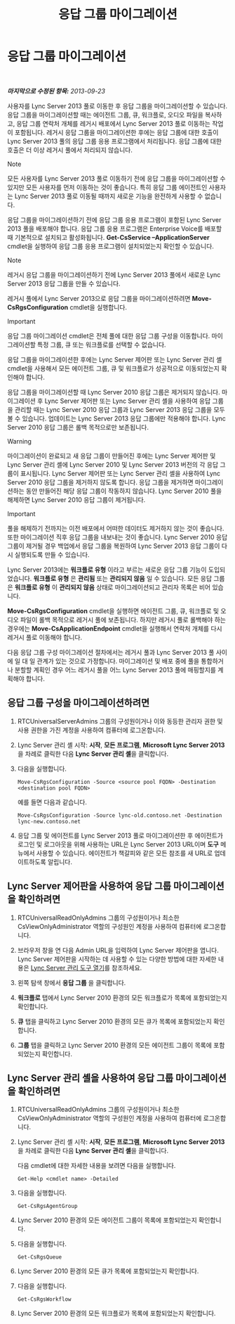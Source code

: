 ﻿---
title: 응답 그룹 마이그레이션
TOCTitle: 응답 그룹 마이그레이션
ms:assetid: 43741ae7-c871-4573-b660-f2f5febc0856
ms:mtpsurl: https://technet.microsoft.com/ko-kr/library/JJ204854(v=OCS.15)
ms:contentKeyID: 49303466
ms.date: 08/10/2015
mtps_version: v=OCS.15
ms.translationtype: HT
---

# 응답 그룹 마이그레이션

 

_**마지막으로 수정된 항목:** 2013-09-23_

사용자를 Lync Server 2013 풀로 이동한 후 응답 그룹을 마이그레이션할 수 있습니다. 응답 그룹을 마이그레이션할 때는 에이전트 그룹, 큐, 워크플로, 오디오 파일을 복사하고, 응답 그룹 연락처 개체를 레거시 배포에서 Lync Server 2013 풀로 이동하는 작업이 포함됩니다. 레거시 응답 그룹을 마이그레이션한 후에는 응답 그룹에 대한 호출이 Lync Server 2013 풀의 응답 그룹 응용 프로그램에서 처리됩니다. 응답 그룹에 대한 호출은 더 이상 레거시 풀에서 처리되지 않습니다.


> [!NOTE]
> 모든 사용자를 Lync Server 2013 풀로 이동하기 전에 응답 그룹을 마이그레이션할 수 있지만 모든 사용자를 먼저 이동하는 것이 좋습니다. 특히 응답 그룹 에이전트인 사용자는 Lync Server 2013 풀로 이동될 때까지 새로운 기능을 완전하게 사용할 수 없습니다.



응답 그룹을 마이그레이션하기 전에 응답 그룹 응용 프로그램이 포함된 Lync Server 2013 풀을 배포해야 합니다. 응답 그룹 응용 프로그램은 Enterprise Voice를 배포할 때 기본적으로 설치되고 활성화됩니다. **Get-CsService –ApplicationServer** cmdlet을 실행하여 응답 그룹 응용 프로그램이 설치되었는지 확인할 수 있습니다.


> [!NOTE]
> 레거시 응답 그룹을 마이그레이션하기 전에 Lync Server 2013 풀에서 새로운 Lync Server 2013 응답 그룹을 만들 수 있습니다.



레거시 풀에서 Lync Server 2013으로 응답 그룹을 마이그레이션하려면 **Move-CsRgsConfiguration** cmdlet을 실행합니다.


> [!IMPORTANT]
> 응답 그룹 마이그레이션 cmdlet은 전체 풀에 대한 응답 그룹 구성을 이동합니다. 마이그레이션할 특정 그룹, 큐 또는 워크플로를 선택할 수 없습니다.



응답 그룹을 마이그레이션한 후에는 Lync Server 제어판 또는 Lync Server 관리 셸 cmdlet을 사용해서 모든 에이전트 그룹, 큐 및 워크플로가 성공적으로 이동되었는지 확인해야 합니다.

응답 그룹을 마이그레이션할 때 Lync Server 2010 응답 그룹은 제거되지 않습니다. 마이그레이션 후 Lync Server 제어판 또는 Lync Server 관리 셸을 사용하여 응답 그룹을 관리할 때는 Lync Server 2010 응답 그룹과 Lync Server 2013 응답 그룹을 모두 볼 수 있습니다. 업데이트는 Lync Server 2013 응답 그룹에만 적용해야 합니다. Lync Server 2010 응답 그룹은 롤백 목적으로만 보존됩니다.


> [!WARNING]
> 마이그레이션이 완료되고 새 응답 그룹이 만들어진 후에는 Lync Server 제어판 및 Lync Server 관리 셸에 Lync Server 2010 및 Lync Server 2013 버전의 각 응답 그룹이 표시됩니다. Lync Server 제어판 또는 Lync Server 관리 셸을 사용하여 Lync Server 2010 응답 그룹을 제거하지 않도록 합니다. 응답 그룹을 제거하면 마이그레이션하는 동안 만들어진 해당 응답 그룹이 작동하지 않습니다. Lync Server 2010 풀을 해제하면 Lync Server 2010 응답 그룹이 제거됩니다.




> [!IMPORTANT]
> 풀을 해제하기 전까지는 이전 배포에서 어떠한 데이터도 제거하지 않는 것이 좋습니다. 또한 마이그레이션 직후 응답 그룹을 내보내는 것이 좋습니다. Lync Server 2010 응답 그룹이 제거될 경우 백업에서 응답 그룹을 복원하여 Lync Server 2013 응답 그룹이 다시 실행되도록 만들 수 있습니다.



Lync Server 2013에는 **워크플로 유형** 이라고 부르는 새로운 응답 그룹 기능이 도입되었습니다. **워크플로 유형** 은 **관리됨** 또는 **관리되지 않음** 일 수 있습니다. 모든 응답 그룹은 **워크플로 유형** 이 **관리되지 않음** 상태로 마이그레이션되고 관리자 목록은 비어 있습니다.

**Move-CsRgsConfiguration** cmdlet을 실행하면 에이전트 그룹, 큐, 워크플로 및 오디오 파일이 롤백 목적으로 레거시 풀에 보존됩니다. 하지만 레거시 풀로 롤백해야 하는 경우에는 **Move-CsApplicationEndpoint** cmdlet을 실행해서 연락처 개체를 다시 레거시 풀로 이동해야 합니다.

다음 응답 그룹 구성 마이그레이션 절차에서는 레거시 풀과 Lync Server 2013 풀 사이에 일 대 일 관계가 있는 것으로 가정합니다. 마이그레이션 및 배포 중에 풀을 통합하거나 분할할 계획인 경우 어느 레거시 풀을 어느 Lync Server 2013 풀에 매핑할지를 계획해야 합니다.

## 응답 그룹 구성을 마이그레이션하려면

1.  RTCUniversalServerAdmins 그룹의 구성원이거나 이와 동등한 관리자 권한 및 사용 권한을 가진 계정을 사용하여 컴퓨터에 로그온합니다.

2.  Lync Server 관리 셸 시작: **시작**, **모든 프로그램**, **Microsoft Lync Server 2013**을 차례로 클릭한 다음 **Lync Server 관리 셸**을 클릭합니다.

3.  다음을 실행합니다.
    
        Move-CsRgsConfiguration -Source <source pool FQDN> -Destination <destination pool FQDN>
    
    예를 들면 다음과 같습니다.
    
        Move-CsRgsConfiguration -Source lync-old.contoso.net -Destination lync-new.contoso.net

4.  응답 그룹 및 에이전트를 Lync Server 2013 풀로 마이그레이션한 후 에이전트가 로그인 및 로그아웃을 위해 사용하는 URL은 Lync Server 2013 URL이며 **도구** 메뉴에서 사용할 수 있습니다. 에이전트가 책갈피와 같은 모든 참조를 새 URL로 업데이트하도록 알립니다.

## Lync Server 제어판을 사용하여 응답 그룹 마이그레이션을 확인하려면

1.  RTCUniversalReadOnlyAdmins 그룹의 구성원이거나 최소한 CsViewOnlyAdministrator 역할의 구성원인 계정을 사용하여 컴퓨터에 로그온합니다.

2.  브라우저 창을 연 다음 Admin URL을 입력하여 Lync Server 제어판을 엽니다. Lync Server 제어판을 시작하는 데 사용할 수 있는 다양한 방법에 대한 자세한 내용은 [Lync Server 관리 도구 열기](lync-server-2013-open-lync-server-administrative-tools.md)를 참조하세요.

3.  왼쪽 탐색 창에서 **응답 그룹** 을 클릭합니다.

4.  **워크플로** 탭에서 Lync Server 2010 환경의 모든 워크플로가 목록에 포함되었는지 확인합니다.

5.  **큐** 탭을 클릭하고 Lync Server 2010 환경의 모든 큐가 목록에 포함되었는지 확인합니다.

6.  **그룹** 탭을 클릭하고 Lync Server 2010 환경의 모든 에이전트 그룹이 목록에 포함되었는지 확인합니다.

## Lync Server 관리 셸을 사용하여 응답 그룹 마이그레이션을 확인하려면

1.  RTCUniversalReadOnlyAdmins 그룹의 구성원이거나 최소한 CsViewOnlyAdministrator 역할의 구성원인 계정을 사용하여 컴퓨터에 로그온합니다.

2.  Lync Server 관리 셸 시작: **시작**, **모든 프로그램**, **Microsoft Lync Server 2013**을 차례로 클릭한 다음 **Lync Server 관리 셸**을 클릭합니다.
    
    다음 cmdlet에 대한 자세한 내용을 보려면 다음을 실행합니다.
    
        Get-Help <cmdlet name> -Detailed

3.  다음을 실행합니다.
    
        Get-CsRgsAgentGroup

4.  Lync Server 2010 환경의 모든 에이전트 그룹이 목록에 포함되었는지 확인합니다.

5.  다음을 실행합니다.
    
        Get-CsRgsQueue

6.  Lync Server 2010 환경의 모든 큐가 목록에 포함되었는지 확인합니다.

7.  다음을 실행합니다.
    
        Get-CsRgsWorkflow

8.  Lync Server 2010 환경의 모든 워크플로가 목록에 포함되었는지 확인합니다.

